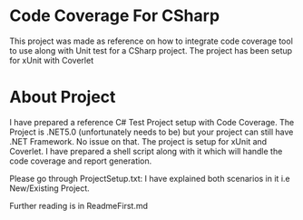 # Code Coverage For CSharp
This project was made as reference on how to integrate code coverage tool to use along with Unit test for a CSharp project. The project has been setup for xUnit with Coverlet

# About Project
I have prepared a reference C# Test Project setup with Code Coverage.
The Project is .NET5.0 (unfortunately needs to be) but your project can still have .NET Framework. No issue on that.
The project is setup for xUnit and Coverlet.
I have prepared a shell script along with it which will handle the code coverage and report generation.
 
Please go through ProjectSetup.txt:
I have explained both scenarios in it i.e New/Existing Project.
 
Further reading is in ReadmeFirst.md
